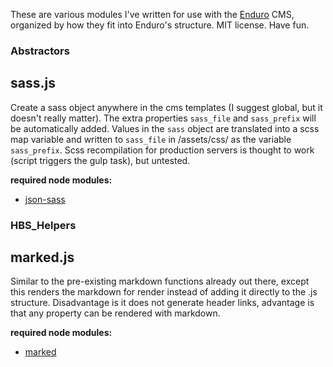 These are various modules I've written for use with the [Enduro](https://github.com/Gottwik/Enduro) CMS, organized by how they fit into Enduro's structure. MIT license. Have fun. 

### Abstractors

## sass.js
Create a sass object anywhere in the cms templates (I suggest global, but it doesn't really matter). The extra properties `sass_file` and `sass_prefix` will be automatically added. Values in the `sass` object are translated into a scss map variable and written to `sass_file` in /assets/css/ as the variable `sass_prefix`. 
Scss recompilation for production servers is thought to work (script triggers the gulp task), but untested.

**required node modules:**
* [json-sass](https://www.npmjs.com/package/json-sass)

### HBS_Helpers

## marked.js
Similar to the pre-existing markdown functions already out there, except this renders the markdown for render instead of adding it directly to the .js structure. Disadvantage is it does not generate header links, advantage is that any property can be rendered with markdown.

**required node modules:**
* [marked](https://www.npmjs.com/package/marked)
